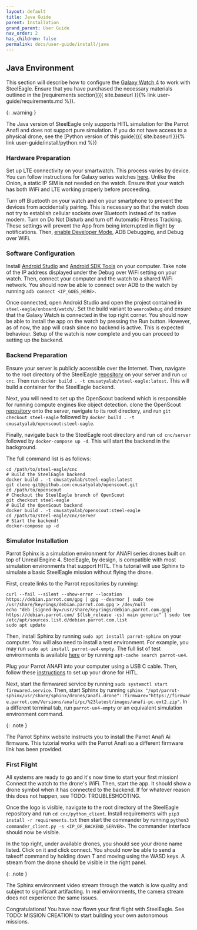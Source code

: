 ```yaml
---
layout: default
title: Java Guide
parent: Installation
grand_parent: User Guide
nav_order: 2
has_children: false
permalink: docs/user-guide/install/java
---
```

## Java Environment
This section will describe how to configure the [Galaxy Watch 4](https://www.samsung.com/us/watches/galaxy-watch4/buy/) to work with SteelEagle. Ensure that you have purchased the necessary materials outlined in the [requirements section]({{ site.baseurl }}{% link user-guide/requirements.md %}).

{: .warning }

The Java version of SteelEagle only supports HITL simulation for the Parrot Anafi and does not support pure simulation. If you do not have access to a physical drone, see the [Python version of this guide]({{ site.baseurl }}{% link user-guide/install/python.md %}) 

### Hardware Preparation
Set up LTE connectivity on your smartwatch. This process varies by device. You can follow instructions for Galaxy series watches [here](https://www.samsung.com/us/support/answer/ANS00082122/). Unlike the Onion, a static IP SIM is not needed on the watch. Ensure that your watch has both WiFi and LTE working properly before proceeding.

Turn off Bluetooth on your watch and on your smartphone to prevent the devices from accidentally pairing. This is necessary so that the watch does not try to establish cellular sockets over Bluetooth instead of its native modem. Turn on Do Not Disturb and turn off Automatic Fitness Tracking. These settings will prevent the App from being interrupted in flight by notifications. Then, [enable Developer Mode](https://developer.samsung.com/galaxy-watch-tizen/testing-your-app-on-galaxy-watch.html), ADB Debugging, and Debug over WiFi. 

### Software Configuration
Install [Android Studio](https://developer.android.com/studio?gclid=CjwKCAiAx_GqBhBQEiwAlDNAZgxAgUEAdp3K1FGSELVC2xe6ZD2QCoR4NK4JY23yfFgdaRNWOxjktxoCkeUQAvD_BwE&gclsrc=aw.ds) and [Android SDK Tools](https://developer.android.com/tools/releases/platform-tools) on your computer. Take note of the IP address displayed under the Debug over WiFi setting on your watch. Then, connect your computer and the watch to a shared WiFi network. You should now be able to connect over ADB to the watch by running `adb connect <IP_GOES_HERE>`.

Once connected, open Android Studio and open the project contained in `steel-eagle/onboard/watch/`. Set the build variant to `wearosDebug` and ensure that the Galaxy Watch is connected in the top right corner. You should now be able to install the app on the watch by pressing the Run button. However, as of now, the app will crash since no backend is active. This is expected behaviour. Setup of the watch is now complete and you can proceed to setting up the backend.

### Backend Preparation
Ensure your server is publicly accessible over the Internet. Then, navigate to the root directory of the SteelEagle [repository](https://github.com/cmusatyalab/steel-eagle/tree/main) on your server and run `cd cnc`. Then run `docker build . -t cmusatyalab/steel-eagle:latest`. This will build a container for the SteelEagle backend.

Next, you will need to set up the OpenScout backend which is responsible for running compute engines like object detection. clone the OpenScout [repository](https://github.com/cmusatyalab/openscout) onto the server, navigate to its root directory, and run `git checkout steel-eagle` followed by `docker build . -t cmusatyalab/openscout:steel-eagle`.

Finally, navigate back to the SteelEagle root directory and run `cd cnc/server` followed by `docker-compose up -d`. This will start the backend in the background.

The full command list is as follows:
```
cd /path/to/steel-eagle/cnc
# Build the SteelEagle backend
docker build . -t cmusatyalab/steel-eagle:latest
git clone git@github.com:cmusatyalab/openscout.git
cd /path/to/openscout
# Checkout the SteelEagle branch of OpenScout
git checkout steel-eagle
# Build the OpenScout backend
docker build . -t cmusatyalab/openscout:steel-eagle
cd /path/to/steel-eagle/cnc/server
# Start the backend!
docker-compose up -d
```

### Simulator Installation
Parrot Sphinx is a simulation environment for ANAFI series drones built on top of Unreal Engine 4. SteelEagle, by design, is compatible with most simulation environments that support HITL. This tutorial will use Sphinx to simulate a basic SteelEagle mission without flying the drone.

First, create links to the Parrot repositories by running:
```
curl --fail --silent --show-error --location https://debian.parrot.com/gpg | gpg --dearmor | sudo tee /usr/share/keyrings/debian.parrot.com.gpg > /dev/null
echo "deb [signed-by=/usr/share/keyrings/debian.parrot.com.gpg] https://debian.parrot.com/ $(lsb_release -cs) main generic" | sudo tee /etc/apt/sources.list.d/debian.parrot.com.list
sudo apt update
``` 

Then, install Sphinx by running `sudo apt install parrot-sphinx` on your computer. You will also need to install a test environment. For example, you may run `sudo apt install parrot-ue4-empty`. The full list of test environments is available [here](https://developer.parrot.com/docs/sphinx/available_worlds.html) or by running `apt-cache search parrot-ue4`.

Plug your Parrot ANAFI into your computer using a USB C cable. Then, follow these [instructions](https://developer.parrot.com/docs/sphinx/wifi_setup.html) to set up your drone for HITL.

Next, start the firmwared service by running `sudo systemctl start firmwared.service`. Then, start Sphinx by running `sphinx "/opt/parrot-sphinx/usr/share/sphinx/drones/anafi.drone"::firmware="https://firmware.parrot.com/Versions/anafi/pc/%23latest/images/anafi-pc.ext2.zip"`. In a different terminal tab, run `parrot-ue4-empty` or an equivalent simulation environment command.

{: .note }

The Parrot Sphinx website instructs you to install the Parrot Anafi Ai firmware. This tutorial works with the Parrot Anafi so a different firmware link has been provided.

### First Flight
All systems are ready to go and it's now time to start your first mission! Connect the watch to the drone's WiFi. Then, start the app. It should show a drone symbol when it has connected to the backend. If for whatever reason this does not happen, see TODO: TROUBLESHOOTING. 

Once the logo is visible, navigate to the root directory of the SteelEagle repository and run `cd cnc/python_client`. Install requirements with `pip3 install -r requirements.txt` then start the commander by running `python3 commander_client.py -s <IP_OF_BACKEND_SERVER>`. The commander interface should now be visible.

In the top right, under available drones, you should see your drone name listed. Click on it and click connect. You should now be able to send a takeoff command by holding down T and moving using the WASD keys. A stream from the drone should be visible in the right panel.

{: .note }

The Sphinx environment video stream through the watch is low quality and subject to significant artifacting. In real environments, the camera stream does not experience the same issues.

Congratulations! You have now flown your first flight with SteelEagle. See TODO: MISSION CREATION to start building your own autonomous missions.
